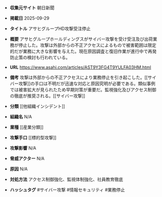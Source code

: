 - **収集元サイト**
朝日新聞

- **掲載日**
2025-09-29

- **タイトル**
アサヒグループHD攻撃受注停止

- **概要**
アサヒグループホールディングスがサイバー攻撃を受け受注及び出荷業務が停止した。攻撃は外部からの不正アクセスによるもので被害範囲は限定的だが業務に大きな影響を与えた。現在原因調査と復旧作業が進行中で再発防止策の検討も行われている。

- **URL**
https://www.asahi.com/articles/AST9Y3FG4T9YULFA03HM.html

- **備考**
攻撃は外部からの不正アクセスにより業務停止を引き起こした。[[サイバー攻撃]]の手口は不明だが迅速な対応と原因究明が必要である。類似事例では被害拡大が見られたため早期対策が重要だ。監視強化及びアクセス制御の徹底が推奨される。[[サイバー攻撃]]

- **分類**
[[他組織インシデント]]

- **組織名**
N/A

- **業種**
[[産業分類]]

- **攻撃手口**
[[標的型攻撃]]

- **攻撃影響**
N/A

- **脅威アクター**
N/A

- **原因**
N/A

- **対処方法**
アクセス制御強化、監視体制強化、社員教育徹底

- **ハッシュタグ**
#サイバー攻撃 #情報セキュリティ #業務停止
